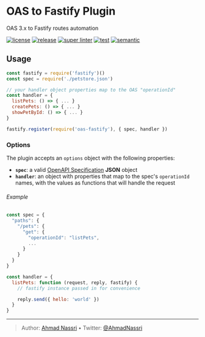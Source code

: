 # OAS to Fastify Plugin

OAS 3.x to Fastify routes automation

[![license][license-img]][license-url]
[![release][release-img]][release-url]
[![super linter][super-linter-img]][super-linter-url]
[![test][test-img]][test-url]
[![semantic][semantic-img]][semantic-url]

## Usage

``` js
const fastify = require('fastify')()
const spec = require('./petstore.json')

// your handler object properties map to the OAS "operationId"
const handler = {
  listPets: () => { ... }
  createPets: () => { ... }
  showPetById: () => { ... }
}

fastify.register(require('oas-fastify'), { spec, handler }) 
```

### Options

The plugin accepts an `options` object with the following properties:

  - **`spec`**: a valid [OpenAPI Specification](https://github.com/OAI/OpenAPI-Specification/) **JSON** object
  - **`handler`**: an object with properties that map to the spec's `operationId` names, with the values as functions that will handle the request

###### Example

``` js
const spec = {
  "paths": {
    "/pets": {
      "get": {
        "operationId": "listPets",
        ...
      }
    }
  }
}

const handler = {
  listPets: function (request, reply, fastify) {
    // fastify instance passed in for convenience

    reply.send({ hello: 'world' })
  }
}
```

----
> Author: [Ahmad Nassri](https://www.ahmadnassri.com/) &bull;
> Twitter: [@AhmadNassri](https://twitter.com/AhmadNassri)

[license-url]: LICENSE
[license-img]: https://badgen.net/github/license/ahmadnassri/node-oas-fastify

[release-url]: https://github.com/ahmadnassri/node-oas-fastify/releases
[release-img]: https://badgen.net/github/release/ahmadnassri/node-oas-fastify

[super-linter-url]: https://github.com/ahmadnassri/node-oas-fastify/actions?query=workflow%3Asuper-linter
[super-linter-img]: https://github.com/ahmadnassri/node-oas-fastify/workflows/super-linter/badge.svg

[test-url]: https://github.com/ahmadnassri/node-oas-fastify/actions?query=workflow%3Atest
[test-img]: https://github.com/ahmadnassri/node-oas-fastify/workflows/test/badge.svg

[semantic-url]: https://github.com/ahmadnassri/node-oas-fastify/actions?query=workflow%3Arelease
[semantic-img]: https://badgen.net/badge/📦/semantically%20released/blue

